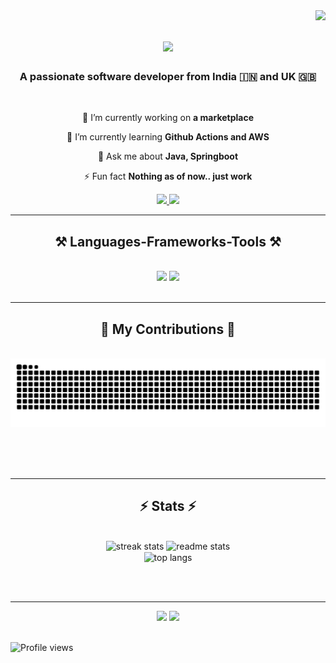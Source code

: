 <img align="right" src="https://visitor-badge.laobi.icu/badge?page_id=ankitrai1985.ankitrai1985" />

<h1 align="center">
    <img src="https://readme-typing-svg.herokuapp.com/?font=Righteous&size=35&center=true&vCenter=true&width=500&height=70&duration=4000&lines=Hi+There!+👋;+I'm+Ankit+Rai!;" />
</h1>

<h3 align="center">A passionate software developer from India 🇮🇳 and UK 🇬🇧  </h3>
<br/>
<div align="center">
 
 🔭 I’m currently working on **a marketplace**
 
 🌱 I’m currently learning **Github Actions and AWS**

💬 Ask me about **Java, Springboot**

⚡ Fun fact **Nothing as of now.. just work**

 </div>

<div align="center"> 
  <a href="mailto:ankit.rai@live.in">
    <img src="https://img.shields.io/badge/Outlook-333333?style=for-the-badge&logo=outlook&logoColor=red" />
  </a>
  <a href="www.linkedin.com/in/ankitrai1985" target="_blank">
    <img src="https://img.shields.io/badge/LinkedIn-0077B5?style=for-the-badge&logo=linkedin&logoColor=white" target="_blank" />
  </a>
</div>

 <hr/>
 
<h2 align="center">⚒️ Languages-Frameworks-Tools ⚒️</h2>
<br/>
<div align="center">
    <img src="https://skillicons.dev/icons?i=java,springboot,aws,google cloud,github,git,gradle,maven" />
    <img src="https://skillicons.dev/icons?i=mysql,db2,mongodb" /><br>
</div>

<br/>
<hr/>

<div align="center">
  <h2>🐍 My Contributions 🐍</h2>
  <br>
  <img alt="snake eating my contributions" src="https://raw.githubusercontent.com/ankitrai1985/ankitrai1985/output/github-contribution-grid-snake.svg" />
  
  <br/><br/><br/>
</div>

<hr/>

<h2 align="center">⚡ Stats ⚡</h2>
<br>
<div align=center>
  <img width=390 src="https://github-readme-streak-stats.herokuapp.com/?user=ankitrai1985&theme=react" alt="streak stats"/>
  <img width=390 src="https://github-readme-stats.vercel.app/api?username=ankitrai1985&count_private=true&show_icons=true&theme=react&rank_icon=github&border_radius=10" alt="readme stats" />
  <br/>
  <img width=325 align="center" src="https://github-readme-stats.vercel.app/api/top-langs/?username=ankitrai1985&hide=HTML&langs_count=8&layout=compact&theme=react" alt="top langs" />
</div>

<br/><br/>

<hr/>

<div align="center">
    <img src="https://img.shields.io/badge/AWS-Cloud%20Practitioner-orange?logo=amazon-aws&style=for-the-badge" />
    <img src="https://img.shields.io/badge/Google%20Cloud-Digital%20Leader-blue?logo=google-cloud&style=for-the-badge" />
</div>

<br/>

![Profile views](https://img.shields.io/badge/Thanks%20for%20having%20a%20look%20at%20my%20profile!!-blue)

<br/>



